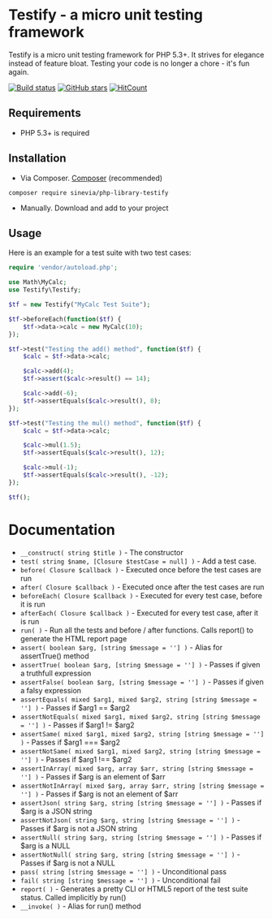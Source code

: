 Testify - a micro unit testing framework
========================================
Testify is a micro unit testing framework for PHP 5.3+. It strives for elegance instead of feature bloat. Testing your code is no longer a chore - it's fun again.

[![Build status][build-status-master-image]][build-status-master]
[![GitHub stars](https://img.shields.io/github/stars/Sinevia/php-library-testify.svg?style=social&label=Star&maxAge=2592000)](https://GitHub.com/Sinevia/php-serverless/stargazers/)
[![HitCount](http://hits.dwyl.io/Sinevia/badges.svg)](http://hits.dwyl.io/Sinevia/badges)

[build-status-master]: https://travis-ci.com/Sinevia/php-library-testify
[build-status-master-image]: https://api.travis-ci.com/Sinevia/php-serverless.svg?branch=master

## Requirements

* PHP 5.3+ is required

## Installation ##

- Via Composer. [Composer](http://getcomposer.org/) (recommended)
```
composer require sinevia/php-library-testify
```

- Manually. Download and add to your project


Usage
-----
Here is an example for a test suite with two test cases:

```php
require 'vendor/autoload.php';

use Math\MyCalc;
use Testify\Testify;

$tf = new Testify("MyCalc Test Suite");

$tf->beforeEach(function($tf) {
	$tf->data->calc = new MyCalc(10);
});

$tf->test("Testing the add() method", function($tf) {
	$calc = $tf->data->calc;

	$calc->add(4);
	$tf->assert($calc->result() == 14);

	$calc->add(-6);
	$tf->assertEquals($calc->result(), 8);
});

$tf->test("Testing the mul() method", function($tf) {
	$calc = $tf->data->calc;

	$calc->mul(1.5);
	$tf->assertEquals($calc->result(), 12);

	$calc->mul(-1);
	$tf->assertEquals($calc->result(), -12);
});

$tf();
```

# Documentation

 * `__construct( string $title )` - The constructor
 * `test( string $name, [Closure $testCase = null] )` - Add a test case.
 * `before( Closure $callback )` - Executed once before the test cases are run
 * `after( Closure $callback )` - Executed once after the test cases are run
 * `beforeEach( Closure $callback )` - Executed for every test case, before it is run
 * `afterEach( Closure $callback )` - Executed for every test case, after it is run
 * `run( )` - Run all the tests and before / after functions. Calls report() to generate the HTML report page
 * `assert( boolean $arg, [string $message = ''] )` - Alias for assertTrue() method
 * `assertTrue( boolean $arg, [string $message = ''] )` - Passes if given a truthfull expression
 * `assertFalse( boolean $arg, [string $message = ''] )` - Passes if given a falsy expression
 * `assertEquals( mixed $arg1, mixed $arg2, string [string $message = ''] )` - Passes if $arg1 == $arg2
 * `assertNotEquals( mixed $arg1, mixed $arg2, string [string $message = ''] )` - Passes if $arg1 != $arg2
 * `assertSame( mixed $arg1, mixed $arg2, string [string $message = ''] )` - Passes if $arg1 === $arg2
 * `assertNotSame( mixed $arg1, mixed $arg2, string [string $message = ''] )` - Passes if $arg1 !== $arg2
 * `assertInArray( mixed $arg, array $arr, string [string $message = ''] )` - Passes if $arg is an element of $arr
 * `assertNotInArray( mixed $arg, array $arr, string [string $message = ''] )` - Passes if $arg is not an element of $arr
 * `assertJson( string $arg, string [string $message = ''] )` - Passes if $arg is a JSON string
 * `assertNotJson( string $arg, string [string $message = ''] )` - Passes if $arg is not a JSON string
 * `assertNull( string $arg, string [string $message = ''] )` - Passes if $arg is a NULL
 * `assertNotNull( string $arg, string [string $message = ''] )` - Passes if $arg is not a NULL
 * `pass( string [string $message = ''] )` - Unconditional pass
 * `fail( string [string $message = ''] )` - Unconditional fail
 * `report( )` - Generates a pretty CLI or HTML5 report of the test suite status. Called implicitly by run()
 * `__invoke( )` - Alias for run() method

